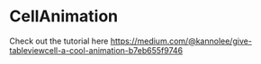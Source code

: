# CellAnimation
Check out the tutorial here
https://medium.com/@kannolee/give-tableviewcell-a-cool-animation-b7eb655f9746
